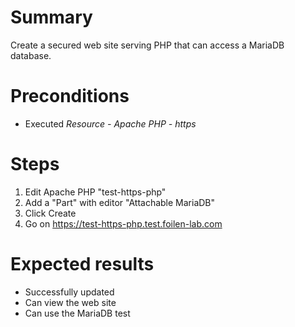 # Summary

Create a secured web site serving PHP that can access a MariaDB database.

# Preconditions

- Executed *Resource - Apache PHP - https*

# Steps

1. Edit Apache PHP "test-https-php"
1. Add a "Part" with editor "Attachable MariaDB"
1. Click Create
1. Go on https://test-https-php.test.foilen-lab.com

# Expected results

- Successfully updated
- Can view the web site
- Can use the MariaDB test
